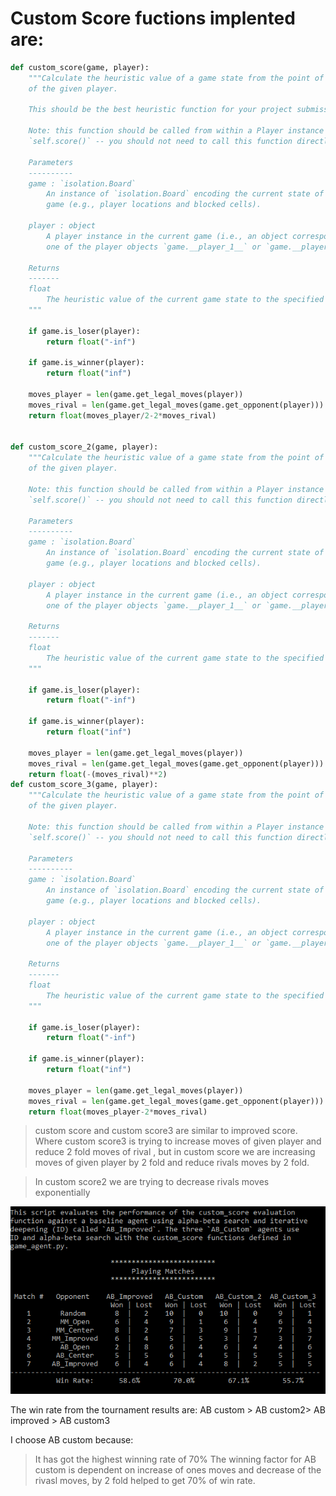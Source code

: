 # Custom Score fuctions implented are:

```python
def custom_score(game, player):
    """Calculate the heuristic value of a game state from the point of view
    of the given player.

    This should be the best heuristic function for your project submission.

    Note: this function should be called from within a Player instance as
    `self.score()` -- you should not need to call this function directly.

    Parameters
    ----------
    game : `isolation.Board`
        An instance of `isolation.Board` encoding the current state of the
        game (e.g., player locations and blocked cells).

    player : object
        A player instance in the current game (i.e., an object corresponding to
        one of the player objects `game.__player_1__` or `game.__player_2__`.)

    Returns
    -------
    float
        The heuristic value of the current game state to the specified player.
    """
  
    if game.is_loser(player):
        return float("-inf")

    if game.is_winner(player):
        return float("inf")

    moves_player = len(game.get_legal_moves(player))
    moves_rival = len(game.get_legal_moves(game.get_opponent(player)))
    return float(moves_player/2-2*moves_rival)


def custom_score_2(game, player):
    """Calculate the heuristic value of a game state from the point of view
    of the given player.

    Note: this function should be called from within a Player instance as
    `self.score()` -- you should not need to call this function directly.

    Parameters
    ----------
    game : `isolation.Board`
        An instance of `isolation.Board` encoding the current state of the
        game (e.g., player locations and blocked cells).

    player : object
        A player instance in the current game (i.e., an object corresponding to
        one of the player objects `game.__player_1__` or `game.__player_2__`.)

    Returns
    -------
    float
        The heuristic value of the current game state to the specified player.
    """
   
    if game.is_loser(player):
        return float("-inf")

    if game.is_winner(player):
        return float("inf")

    moves_player = len(game.get_legal_moves(player))
    moves_rival = len(game.get_legal_moves(game.get_opponent(player)))
    return float(-(moves_rival)**2)
def custom_score_3(game, player):
    """Calculate the heuristic value of a game state from the point of view
    of the given player.

    Note: this function should be called from within a Player instance as
    `self.score()` -- you should not need to call this function directly.

    Parameters
    ----------
    game : `isolation.Board`
        An instance of `isolation.Board` encoding the current state of the
        game (e.g., player locations and blocked cells).

    player : object
        A player instance in the current game (i.e., an object corresponding to
        one of the player objects `game.__player_1__` or `game.__player_2__`.)

    Returns
    -------
    float
        The heuristic value of the current game state to the specified player.
    """
    
    if game.is_loser(player):
        return float("-inf")

    if game.is_winner(player):
        return float("inf")

    moves_player = len(game.get_legal_moves(player))
    moves_rival = len(game.get_legal_moves(game.get_opponent(player)))
    return float(moves_player-2*moves_rival) 
```
>custom score and custom score3 are similar to improved score. Where custom score3 is trying to increase moves of given player and reduce 2 fold moves of rival , but in custom score we are increasing moves of given player by 2 fold and reduce rivals moves by 2 fold.

>In custom score2 we are trying to decrease rivals moves exponentially

![tournment](t.PNG)

The win rate from the tournament results are:
AB custom > AB custom2> AB improved > AB custom3

I choose AB custom because:

>It has got the highest winning rate of 70%
>The winning factor for AB custom is dependent on increase of ones moves and decrease of the rivasl moves, by 2 fold helped to get 70% of win rate.










